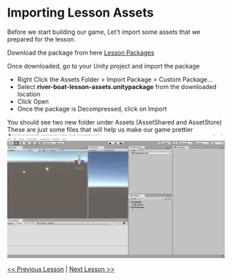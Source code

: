 # Importing Lesson Assets
Before we start building our game, Let't import some assets that we prepared for the lesson.

Download the package from here [Lesson Packages](https://www.unity.com)

Once downloaded, go to your Unity project and import the package

 - Right Click the Assets Folder > Import Package > Custom Package... 
 - Select **river-boat-lesson-assets.unitypackage** from the downloaded location
 - Click Open
 - Once the package is Decompressed, click on Import

You should see two new folder under Assets (AssetShared and AssetStore)  
These are just some files that will help us make our game prettier 
![Import Package](resources/img/import-river-boat-package.gif)

[<< Previous Lesson](lesson.1.md) | [Next Lesson >>](lesson.3.md)